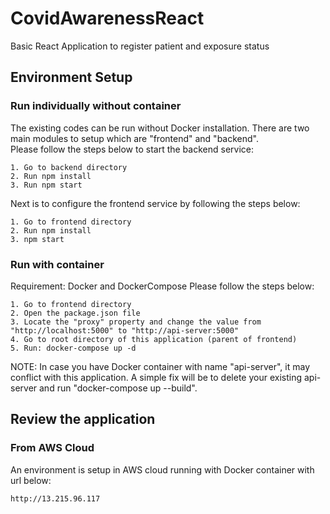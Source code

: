 # CovidAwarenessReact
Basic React Application to register patient and exposure status

## Environment Setup
### Run individually without container
The existing codes can be run without Docker installation. There are two main modules to setup which are "frontend" and "backend".\
Please follow the steps below to start the backend service:
```
1. Go to backend directory
2. Run npm install
3. Run npm start
```

Next is to configure the frontend service by following the steps below:
```
1. Go to frontend directory
2. Run npm install
3. npm start
```

### Run with container
Requirement: Docker and DockerCompose
Please follow the steps below:
```
1. Go to frontend directory
2. Open the package.json file
3. Locate the "proxy" property and change the value from "http://localhost:5000" to "http://api-server:5000"
4. Go to root directory of this application (parent of frontend)
5. Run: docker-compose up -d
```
NOTE: In case you have Docker container with name "api-server", it may conflict with this application. A simple fix will be to delete your existing api-server and run "docker-compose up --build". 

## Review the application
### From AWS Cloud
An environment is setup in AWS cloud running with Docker container with url below:
```
http://13.215.96.117
```

